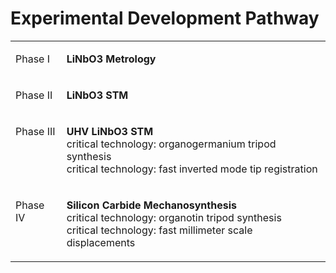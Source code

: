 # Experimental Development Pathway

<table>
<tbody>

<!-- Row 1 -->
<tr>
  <td valign="top">

  Phase I

  </td>
  <td>
  
  **LiNbO3 Metrology**
  
  </td>
</tr>

<!-- Row 2 -->
<tr>
  <td valign="top">

  Phase II

  </td>
  <td>

  **LiNbO3 STM**

  </td>
</tr>

<!-- Row 3 -->
<tr>
  <td valign="top">

  Phase III

  </td>
  <td>

  **UHV LiNbO3 STM**<br>
  critical technology: organogermanium tripod synthesis<br>
  critical technology: fast inverted mode tip registration

  </td>
</tr>

<!-- Row 4 -->
<tr>
  <td valign="top">

  Phase IV

  </td>
  <td>

  **Silicon Carbide Mechanosynthesis**<br>
  critical technology: organotin tripod synthesis<br>
  critical technology: fast millimeter scale displacements

  </td>
</tr>

</tbody>
</table>
